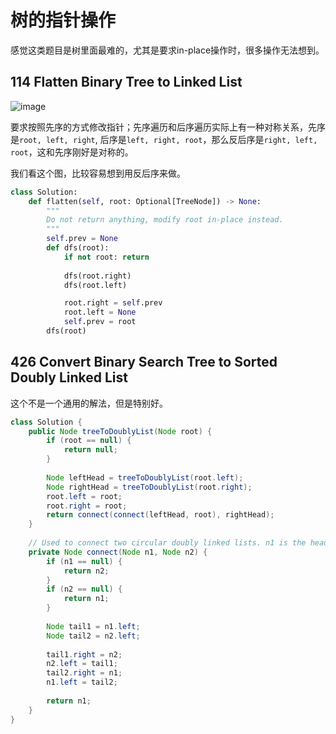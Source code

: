 # 树的指针操作

感觉这类题目是树里面最难的，尤其是要求in-place操作时，很多操作无法想到。

## 114 Flatten Binary Tree to Linked List

![image](https://user-images.githubusercontent.com/85326814/136897568-19b71ac1-53c0-4708-a475-346ee6c737e1.png)

要求按照先序的方式修改指针；先序遍历和后序遍历实际上有一种对称关系，先序是`root, left, right`, 后序是`left, right, root`，那么反后序是`right, left, root`，这和先序刚好是对称的。

我们看这个图，比较容易想到用反后序来做。

```python
class Solution:
    def flatten(self, root: Optional[TreeNode]) -> None:
        """
        Do not return anything, modify root in-place instead.
        """
        self.prev = None
        def dfs(root):
            if not root: return
            
            dfs(root.right)
            dfs(root.left)

            root.right = self.prev
            root.left = None
            self.prev = root
        dfs(root)
```

## 426 Convert Binary Search Tree to Sorted Doubly Linked List

这个不是一个通用的解法，但是特别好。

```java
class Solution {
    public Node treeToDoublyList(Node root) {
        if (root == null) {
            return null;
        }
        
        Node leftHead = treeToDoublyList(root.left);
        Node rightHead = treeToDoublyList(root.right);
        root.left = root;
        root.right = root;
        return connect(connect(leftHead, root), rightHead);
    }
    
    // Used to connect two circular doubly linked lists. n1 is the head of circular DLL as well as n2.
    private Node connect(Node n1, Node n2) {
        if (n1 == null) {
            return n2;
        }
        if (n2 == null) {
            return n1;
        }
        
        Node tail1 = n1.left;
        Node tail2 = n2.left;
        
        tail1.right = n2;
        n2.left = tail1;
        tail2.right = n1;
        n1.left = tail2;
        
        return n1;
    }
}
```
